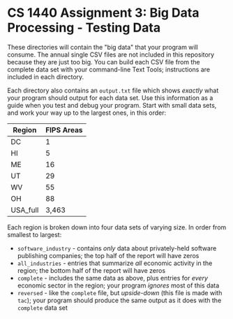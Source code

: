 # CS 1440 Assignment 3: Big Data Processing - Testing Data

These directories will contain the "big data" that your program will consume.  The annual single CSV files are not included in this repository because they are just too big.  You can build each CSV file from the complete data set with your command-line Text Tools; instructions are included in each directory.

Each directory also contains an `output.txt` file which shows *exactly* what your program should output for each data set.  Use this information as a guide when you test and debug your program.  Start with small data sets, and work your way up to the largest ones, in this order:

Region   | FIPS Areas
---------|-----------
DC       | 1
HI       | 5
ME       | 16
UT       | 29
WV       | 55
OH       | 88
USA_full | 3,463


Each region is broken down into four data sets of varying size.  In order from smallest to largest:

*   `software_industry` - contains *only* data about privately-held software publishing companies; the top half of the report will have zeros
*   `all_industries` - entries that summarize *all* economic activity in the region; the bottom half of the report will have zeros
*   `complete` - includes the same data as above, plus entries for *every* economic sector in the region; your program *ignores* most of this data
*   `reversed` - like the `complete` file, but *upside-down* (this file is made with `tac`); your program should produce the same output as it does with the `complete` data set
